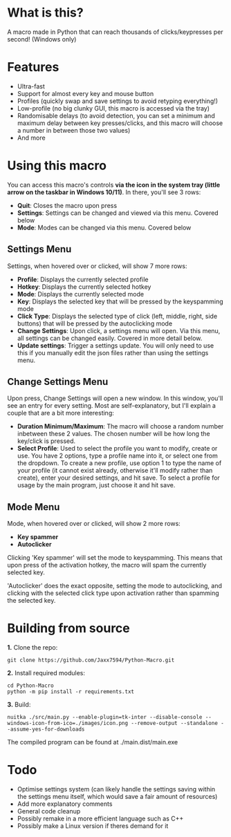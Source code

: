 # What is this?
A macro made in Python that can reach thousands of clicks/keypresses per second! (Windows only)
# Features
* Ultra-fast
* Support for almost every key and mouse button
* Profiles (quickly swap and save settings to avoid retyping everything!)
* Low-profile (no big clunky GUI, this macro is accessed via the tray)
* Randomisable delays (to avoid detection, you can set a minimum and maximum delay between key presses/clicks, and this macro will choose a number in between those two values)
* And more

# Using this macro

You can access this macro's controls **via the icon in the system tray (little arrow on the taskbar in Windows 10/11)**. In there, you'll see 3 rows:

 - **Quit**: Closes the macro upon press
 - **Settings**: Settings can be changed and viewed via this menu. Covered below
 - **Mode**: Modes can be changed via this menu. Covered below
 
## Settings Menu

Settings, when hovered over or clicked, will show 7 more rows:

 - **Profile**: Displays the currently selected profile
 - **Hotkey**: Displays the currently selected hotkey
 - **Mode**: Displays the currently selected mode
 - **Key**: Displays the selected key that will be pressed by the keyspamming mode
 - **Click Type**: Displays the selected type of click (left, middle, right, side buttons) that will be pressed by the autoclicking mode
 - **Change Settings**: Upon click, a settings menu will open. Via this menu, all settings can be changed easily. Covered in more detail below.
 - **Update settings**: Trigger a settings update. You will only need to use this if you manually edit the json files rather than using the settings menu.
 
## Change Settings Menu

Upon press, Change Settings will open a new window. In this window, you'll see an entry for every setting. Most are self-explanatory, but I'll explain a couple that are a bit more interesting:

 - **Duration Minimum/Maximum**: The macro will choose a random number inbetween these 2 values. The chosen number will be how long the key/click is pressed.
 - **Select Profile**: Used to select the profile you want to modify, create or use. You have 2 options, type a profile name into it, or select one from the dropdown. To create a new profile, use option 1 to type the name of your profile (it cannot exist already, otherwise it'll modify rather than create), enter your desired settings, and hit save. To select a profile for usage by the main program, just choose it and hit save.

## Mode Menu

Mode, when hovered over or clicked, will show 2 more rows:
 - **Key spammer**
 - **Autoclicker**

Clicking 'Key spammer' will set the mode to keyspamming. This means that upon press of the activation hotkey, the macro will spam the currently selected key.

'Autoclicker' does the exact opposite, setting the mode to autoclicking, and clicking with the selected click type upon activation rather than spamming the selected key.

# Building from source
**1.** Clone the repo:
```console
git clone https://github.com/Jaxx7594/Python-Macro.git
```
**2.** Install required modules:
```console
cd Python-Macro
python -m pip install -r requirements.txt
```
**3.** Build:
```console
nuitka ./src/main.py --enable-plugin=tk-inter --disable-console --windows-icon-from-ico=./images/icon.png --remove-output --standalone --assume-yes-for-downloads
```
The compiled program can be found at ./main.dist/main.exe
# Todo
* Optimise settings system (can likely handle the settings saving within the settings menu itself, which would save a fair amount of resources)
* Add more explanatory comments
* General code cleanup
* Possibly remake in a more efficient language such as C++
* Possibly make a Linux version if theres demand for it
